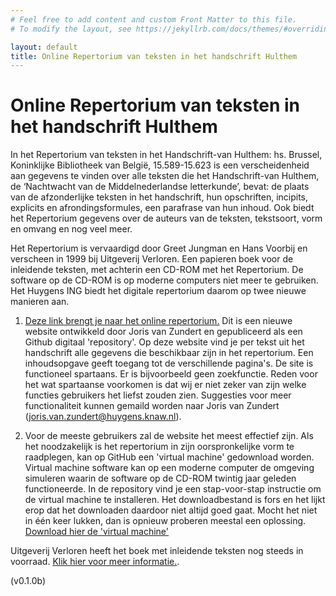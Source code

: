 ```yaml
---
# Feel free to add content and custom Front Matter to this file.
# To modify the layout, see https://jekyllrb.com/docs/themes/#overriding-theme-defaults

layout: default
title: Online Repertorium van teksten in het handschrift Hulthem
---
```

# Online Repertorium van teksten in het handschrift Hulthem

In het Repertorium van teksten in het Handschrift-van Hulthem: hs. Brussel, Koninklijke Bibliotheek van België, 15.589-15.623 is een verscheidenheid aan gegevens te vinden over alle teksten die het Handschrift-van Hulthem, de ‘Nachtwacht van de Middelnederlandse letterkunde’, bevat: de plaats van de afzonderlijke teksten in het handschrift, hun opschriften, incipits, explicits en afrondingsformules, een parafrase van hun inhoud. Ook biedt het Repertorium gegevens over de auteurs van de teksten, tekstsoort, vorm en omvang en nog veel meer.

Het Repertorium is vervaardigd door Greet Jungman en Hans Voorbij en verscheen in 1999 bij Uitgeverij Verloren. Een papieren boek voor de inleidende teksten, met achterin een CD-ROM met het Repertorium. De software op de CD-ROM is op moderne computers niet meer te gebruiken. Het Huygens ING biedt het digitale repertorium daarom op twee nieuwe manieren aan.

1. [Deze link brengt je naar het online repertorium.](public/hulthem_repertorium_contents.html) Dit is een nieuwe website ontwikkeld door Joris van Zundert en gepubliceerd als een Github digitaal 'repository'. Op deze website vind je per tekst uit het handschrift alle gegevens die beschikbaar zijn in het repertorium. Een inhoudsopgave geeft toegang tot de verschillende pagina's.
  De site is functioneel spartaans. Er is bijvoorbeeld geen zoekfunctie. Reden voor het wat spartaanse voorkomen is dat wij er niet zeker van zijn welke functies gebruikers het liefst zouden zien. Suggesties voor meer functionaliteit kunnen gemaild worden naar Joris van Zundert (<a href="mailto:joris.van.zundert@huygens.knaw.nl">joris.van.zundert@huygens.knaw.nl</a>).

2. Voor de meeste gebruikers zal de website het meest effectief zijn. Als het noodzakelijk is het repertorium in zijn oorspronkelijke vorm te raadplegen, kan op GitHub een 'virtual machine' gedownload worden. Virtual machine software kan op een moderne computer de omgeving simuleren waarin de software op de CD-ROM twintig jaar geleden functioneerde. In de repository vind je een stap-voor-stap instructie om de virtual machine te installeren. Het downloadbestand is fors en het lijkt erop dat het downloaden daardoor niet altijd goed gaat. Mocht het niet in één keer lukken, dan is opnieuw proberen meestal een oplossing. [Download hier de 'virtual machine'](https://github.com/HuygensING/hulthem)  

Uitgeverij Verloren heeft het boek met inleidende teksten nog steeds in voorraad. [Klik hier voor meer informatie.](https://verloren.nl/boeken/2086/262/165/middeleeuwen/repertorium-van-teksten-in-het-handschrift-van-hulthem).

<span id="version">(v0.1.0b)</span>

